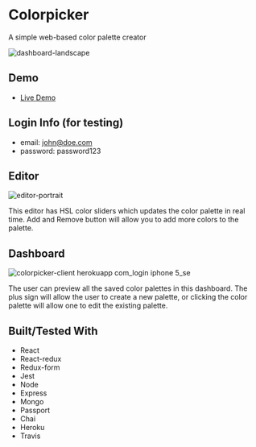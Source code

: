 # Colorpicker
A simple web-based color palette creator

![dashboard-landscape](https://user-images.githubusercontent.com/28643797/47056143-d3d00300-d16f-11e8-9047-c88dec869d69.png)

## Demo
* [Live Demo](https://colorpicker-client.herokuapp.com/)
## Login Info (for testing)
 - email: john@doe.com
 - password: password123

## Editor

![editor-portrait](https://user-images.githubusercontent.com/28643797/47056080-8784c300-d16f-11e8-92cd-ffef5063acb8.png)

This editor has HSL color sliders which updates the color palette in real time.
Add and Remove button will allow you to add more colors to the palette.

## Dashboard
![colorpicker-client herokuapp com_login iphone 5_se](https://user-images.githubusercontent.com/28643797/47056279-67093880-d170-11e8-9688-c77d54c393e2.png)

The user can preview all the saved color palettes in this dashboard.
The plus sign will allow the user to create a new palette, or clicking the color palette will allow one to edit the existing palette.

## Built/Tested With
 - React
 - React-redux
 - Redux-form
 - Jest
 - Node
 - Express
 - Mongo
 - Passport
 - Chai
 - Heroku
 - Travis